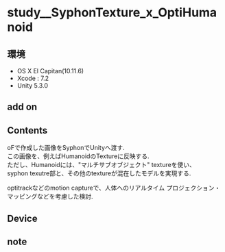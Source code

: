 # study__SyphonTexture_x_OptiHumanoid #

## 環境 ##
*	OS X El Capitan(10.11.6)
*	Xcode : 7.2
*	Unity 5.3.0

## add on ##

## Contents ##
oFで作成した画像をSyphonでUnityへ渡す.  
この画像を、例えばHumanoidのTextureに反映する.  
ただし、Humanoidには、"マルチサブオブジェクト" textureを使い、  
syphon texutre部と、その他のtextureが混在したモデルを実現する.  

optitrackなどのmotion captureで、人体へのリアルタイム プロジェクション・マッピングなどを考慮した検討.


## Device ##


## note ##



